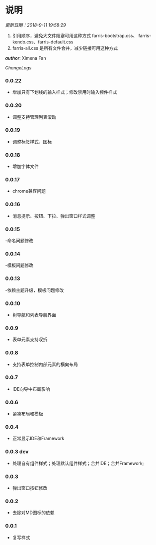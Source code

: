 # 说明
*更新日期：2018-9-11 19:58:29*
1. 引用顺序，避免大文件阻塞可用这种方式
farris-bootstrap.css、 farris-kendo.css、farris-default.css
2. farris-all.css 是所有文件合并，减少链接可用这种方式

*__author__*: Ximena Fan

*ChangeLogs* 
### 0.0.22
- 增加只有下划线的输入样式；修改禁用时输入控件样式
### 0.0.20
- 调整支持管理列表滚动
### 0.0.19
- 调整标签样式、图标
### 0.0.18
- 增加字体文件
### 0.0.17
- chrome兼容问题
### 0.0.16
- 消息提示、按钮、下拉、弹出窗口样式调整
### 0.0.15
-命名问题修改
### 0.0.14
-模板问题修改
### 0.0.13
-依赖主题升级，模板问题修改
### 0.0.10
- 树导航和列表导航界面
### 0.0.9
- 表单元素支持収折
### 0.0.8
- 支持表单控制内部元素的横向布局
### 0.0.7
- IDE向导中布局影响
### 0.0.6
- 紧凑布局和模板
### 0.0.4
- 正常显示IDE和Framework
### 0.0.3 dev
- 处理自有组件样式；处理默认组件样式；合并IDE；合并Framework;
### 0.0.3
- 弹出窗口按钮修改
### 0.0.2
- 去除对MD图标的依赖
### 0.0.1
- 复写样式



